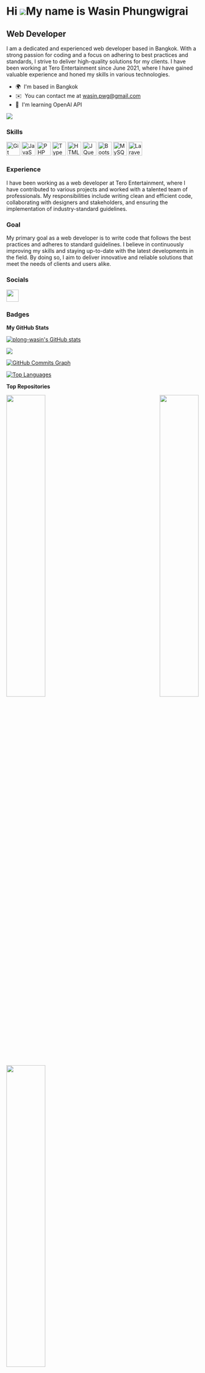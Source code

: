 Hi ![](https://user-images.githubusercontent.com/18350557/176309783-0785949b-9127-417c-8b55-ab5a4333674e.gif)My name is Wasin Phungwigrai
=========================================================================================================================================

Web Developer
-------------

I am a dedicated and experienced web developer based in Bangkok. With a strong passion for coding and a focus on adhering to best practices and standards, I strive to deliver high-quality solutions for my clients. I have been working at Tero Entertainment since June 2021, where I have gained valuable experience and honed my skills in various technologies.

* 🌍  I'm based in Bangkok
* ✉️  You can contact me at [wasin.pwg@gmail.com](mailto:wasin.pwg@gmail.com)
* 🧠  I'm learning OpenAI API

<a href="https://www.github.com/plong-wasin" target="_blank" rel="noreferrer"><img
src="https://img.shields.io/github/followers/plong-wasin?logo=github&style=for-the-badge&color=0891b2&labelColor=1c1917" /></a>

### Skills


<p align="left">
<a href="https://git-scm.com/" target="_blank" rel="noreferrer"><img src="https://raw.githubusercontent.com/danielcranney/readme-generator/main/public/icons/skills/git-colored.svg" width="36" height="36" alt="Git" /></a>
<a href="https://developer.mozilla.org/en-US/docs/Web/JavaScript" target="_blank" rel="noreferrer"><img src="https://raw.githubusercontent.com/danielcranney/readme-generator/main/public/icons/skills/javascript-colored.svg" width="36" height="36" alt="JavaScript" /></a>
<a href="https://www.php.net/" target="_blank" rel="noreferrer"><img src="https://raw.githubusercontent.com/danielcranney/readme-generator/main/public/icons/skills/php-colored.svg" width="36" height="36" alt="PHP" /></a>
<a href="https://www.typescriptlang.org/" target="_blank" rel="noreferrer"><img src="https://raw.githubusercontent.com/danielcranney/readme-generator/main/public/icons/skills/typescript-colored.svg" width="36" height="36" alt="TypeScript" /></a>
<a href="https://developer.mozilla.org/en-US/docs/Glossary/HTML5" target="_blank" rel="noreferrer"><img src="https://raw.githubusercontent.com/danielcranney/readme-generator/main/public/icons/skills/html5-colored.svg" width="36" height="36" alt="HTML5" /></a>
<a href="https://jquery.com/" target="_blank" rel="noreferrer"><img src="https://raw.githubusercontent.com/danielcranney/readme-generator/main/public/icons/skills/jquery-colored.svg" width="36" height="36" alt="JQuery" /></a>
<a href="https://getbootstrap.com/" target="_blank" rel="noreferrer"><img src="https://raw.githubusercontent.com/danielcranney/readme-generator/main/public/icons/skills/bootstrap-colored.svg" width="36" height="36" alt="Bootstrap" /></a>
<a href="https://www.mysql.com/" target="_blank" rel="noreferrer"><img src="https://raw.githubusercontent.com/danielcranney/readme-generator/main/public/icons/skills/mysql-colored.svg" width="36" height="36" alt="MySQL" /></a>
<a href="https://laravel.com/" target="_blank" rel="noreferrer"><img src="https://raw.githubusercontent.com/danielcranney/readme-generator/main/public/icons/skills/laravel-colored.svg" width="36" height="36" alt="Laravel" /></a>
</p>

### Experience
I have been working as a web developer at Tero Entertainment, where I have contributed to various projects and worked with a talented team of professionals. My responsibilities include writing clean and efficient code, collaborating with designers and stakeholders, and ensuring the implementation of industry-standard guidelines.

### Goal
My primary goal as a web developer is to write code that follows the best practices and adheres to standard guidelines. I believe in continuously improving my skills and staying up-to-date with the latest developments in the field. By doing so, I aim to deliver innovative and reliable solutions that meet the needs of clients and users alike.


### Socials

<p align="left"> <a href="https://www.github.com/plong-wasin" target="_blank" rel="noreferrer"><img src="https://raw.githubusercontent.com/danielcranney/readme-generator/main/public/icons/socials/github.svg" width="32" height="32" /></a></p>

### Badges

<b>My GitHub Stats</b>

<a href="http://www.github.com/plong-wasin"><img src="https://github-readme-stats.vercel.app/api?username=plong-wasin&show_icons=true&hide=&count_private=true&title_color=0891b2&text_color=ffffff&icon_color=0891b2&bg_color=1c1917&hide_border=true&show_icons=true" alt="plong-wasin's GitHub stats" /></a>

<a href="http://www.github.com/plong-wasin"><img src="https://github-readme-streak-stats.herokuapp.com/?user=plong-wasin&stroke=ffffff&background=1c1917&ring=0891b2&fire=0891b2&currStreakNum=ffffff&currStreakLabel=0891b2&sideNums=ffffff&sideLabels=ffffff&dates=ffffff&hide_border=true" /></a>

<a href="http://www.github.com/plong-wasin"><img src="https://github-readme-activity-graph.cyclic.app/graph?username=plong-wasin&bg_color=1c1917&color=ffffff&line=0891b2&point=ffffff&area_color=1c1917&area=true&hide_border=true&custom_title=GitHub%20Commits%20Graph" alt="GitHub Commits Graph" /></a>

<a href="https://github.com/plong-wasin" align="left"><img src="https://github-readme-stats.vercel.app/api/top-langs/?username=plong-wasin&langs_count=10&title_color=0891b2&text_color=ffffff&icon_color=0891b2&bg_color=1c1917&hide_border=true&locale=en&custom_title=Top%20%Languages" alt="Top Languages" /></a>

<b>Top Repositories</b>

<div width="100%" align="center"><a href="https://github.com/plong-wasin/line-drive-saver" align="left"><img align="left" width="45%" src="https://github-readme-stats.vercel.app/api/pin/?username=plong-wasin&repo=line-drive-saver&title_color=0891b2&text_color=ffffff&icon_color=0891b2&bg_color=1c1917&hide_border=true&locale=en" /></a><a href="https://github.com/plong-wasin/openlaravel-test-generator" align="right"><img align="right" width="45%" src="https://github-readme-stats.vercel.app/api/pin/?username=plong-wasin&repo=openlaravel-test-generator&title_color=0891b2&text_color=ffffff&icon_color=0891b2&bg_color=1c1917&hide_border=true&locale=en" /></a></div><br /><br /><br /><br /><br /><br /><br />

<br /><br /><br /><br /><br />

<div width="100%" align="center"><a href="https://github.com/plong-wasin/laravel-scout-refresh" align="left"><img align="left" width="45%" src="https://github-readme-stats.vercel.app/api/pin/?username=plong-wasin&repo=laravel-scout-refresh&title_color=0891b2&text_color=ffffff&icon_color=0891b2&bg_color=1c1917&hide_border=true&locale=en" /></a></div>
